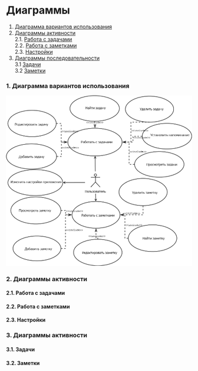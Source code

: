 # Диаграммы

1. [Диаграмма вариантов использования](#1) <br>
2. [Диаграммы активности](#2) <br>
  2.1. [Работа с задачами](#2.1) <br>
  2.2. [Работа с заметками](#2.2) <br>
  2.3. [Настройки](#2.3) <br>
3. [Диаграммы последовательности](#3.) <br>
  3.1 [Задачи](#3.1) <br>
  3.2 [Заметки](#3.2) <br>

### 1. Диаграмма вариантов использования <a name="1"></a>  
![](https://github.com/AndrewNaumenko/Busy-day/blob/master/Диаграммы/Диаграмма%20вариантов%20использования/Диаграмма%20вариантов%20использования.png)  

### 2. Диаграммы активности <a name="2"></a>
#### 2.1. Работа с задачами <a name="2.1"></a>

#### 2.2. Работа с заметками <a name="2.1"></a>

#### 2.3. Настройки <a name="2.1"></a>


### 3. Диаграммы активности <a name="2"></a>
#### 3.1. Задачи <a name="2.1"></a>

#### 3.2. Заметки <a name="2.1"></a>



